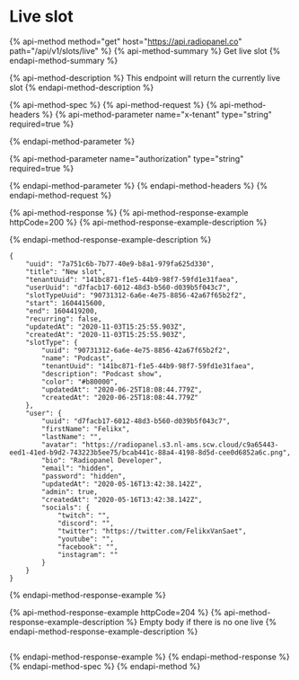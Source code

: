 # Live slot

{% api-method method="get" host="https://api.radiopanel.co" path="/api/v1/slots/live" %}
{% api-method-summary %}
Get live slot
{% endapi-method-summary %}

{% api-method-description %}
This endpoint will return the currently live slot
{% endapi-method-description %}

{% api-method-spec %}
{% api-method-request %}
{% api-method-headers %}
{% api-method-parameter name="x-tenant" type="string" required=true %}

{% endapi-method-parameter %}

{% api-method-parameter name="authorization" type="string" required=true %}

{% endapi-method-parameter %}
{% endapi-method-headers %}
{% endapi-method-request %}

{% api-method-response %}
{% api-method-response-example httpCode=200 %}
{% api-method-response-example-description %}

{% endapi-method-response-example-description %}

```
{
    "uuid": "7a751c6b-7b77-40e9-b8a1-979fa625d330",
    "title": "New slot",
    "tenantUuid": "141bc871-f1e5-44b9-98f7-59fd1e31faea",
    "userUuid": "d7facb17-6012-48d3-b560-d039b5f043c7",
    "slotTypeUuid": "90731312-6a6e-4e75-8856-42a67f65b2f2",
    "start": 1604415600,
    "end": 1604419200,
    "recurring": false,
    "updatedAt": "2020-11-03T15:25:55.903Z",
    "createdAt": "2020-11-03T15:25:55.903Z",
    "slotType": {
        "uuid": "90731312-6a6e-4e75-8856-42a67f65b2f2",
        "name": "Podcast",
        "tenantUuid": "141bc871-f1e5-44b9-98f7-59fd1e31faea",
        "description": "Podcast show",
        "color": "#b80000",
        "updatedAt": "2020-06-25T18:08:44.779Z",
        "createdAt": "2020-06-25T18:08:44.779Z"
    },
    "user": {
        "uuid": "d7facb17-6012-48d3-b560-d039b5f043c7",
        "firstName": "Felikx",
        "lastName": "",
        "avatar": "https://radiopanel.s3.nl-ams.scw.cloud/c9a65443-eed1-41ed-b9d2-743223b5ee75/bcab441c-88a4-4198-8d5d-cee0d6852a6c.png",
        "bio": "Radiopanel Developer",
        "email": "hidden",
        "password": "hidden",
        "updatedAt": "2020-05-16T13:42:38.142Z",
        "admin": true,
        "createdAt": "2020-05-16T13:42:38.142Z",
        "socials": {
            "twitch": "",
            "discord": "",
            "twitter": "https://twitter.com/FelikxVanSaet",
            "youtube": "",
            "facebook": "",
            "instagram": ""
        }
    }
}
```
{% endapi-method-response-example %}

{% api-method-response-example httpCode=204 %}
{% api-method-response-example-description %}
Empty body if there is no one live
{% endapi-method-response-example-description %}

```

```
{% endapi-method-response-example %}
{% endapi-method-response %}
{% endapi-method-spec %}
{% endapi-method %}



